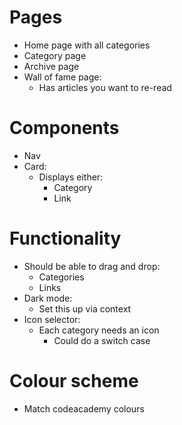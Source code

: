 # Pages
* Home page with all categories
* Category page
* Archive page
* Wall of fame page:
  * Has articles you want to re-read 

# Components
* Nav
* Card:
  * Displays either:
    * Category
    * Link

# Functionality
* Should be able to drag and drop:
  * Categories
  * Links
* Dark mode: 
  * Set this up via context
* Icon selector:
  * Each category needs an icon
    * Could do a switch case 

# Colour scheme
* Match codeacademy colours

